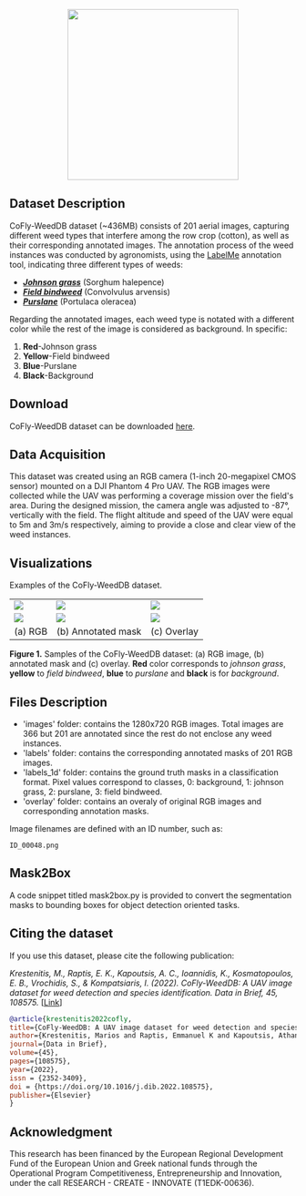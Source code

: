 <p align="center">
<img src="https://user-images.githubusercontent.com/77329407/105342573-3040e900-5be9-11eb-92df-7c09392b1e0c.png" width="300" />

## Dataset Description
CoFly-WeedDB dataset (~436MB) consists of 201 aerial images, capturing different weed types that interfere among the row crop (cotton),
as well as their corresponding annotated images. The annotation process of the weed instances was conducted by agronomists, using 
the [LabelMe](https://github.com/wkentaro/labelme) annotation tool, indicating three different types of weeds: 

- *[__Johnson grass__](https://en.wikipedia.org/wiki/Johnson_grass)* (Sorghum halepence)
- *[__Field bindweed__](https://en.wikipedia.org/wiki/Convolvulus_arvensis)* (Convolvulus arvensis)
- *[__Purslane__](https://en.wikipedia.org/wiki/Portulaca_oleracea)* (Portulaca oleracea) 
    
Regarding the annotated images, each weed type is notated with a different color while the rest of the image is considered as background.
In specific:

1. __Red__-Johnson grass
2. __Yellow__-Field bindweed
3. __Blue__-Purslane
4. __Black__-Background

## Download
CoFly-WeedDB dataset can be downloaded [here](https://zenodo.org/record/6697343#.YrQpwHhByV4).
    
## Data Acquisition
This dataset was created using an RGB camera (1-inch 20-megapixel CMOS sensor) mounted on a DJI Phantom 4 Pro UAV. The RGB images were 
collected while the UAV was performing a coverage mission over the field's area. During the designed mission, the camera angle was adjusted
to -87°, vertically with the field. The flight altitude and speed of the UAV were equal to 5m and 3m/s respectively, aiming to provide a close
and clear view of the weed instances. 


## Visualizations
Examples of the CoFly-WeedDB dataset.
<table class="center">
  <tr class="center">
    <td><img src="https://user-images.githubusercontent.com/80778287/111494266-ff8fb280-8746-11eb-9cb2-9c29fdbed52c.png" =500x500 /></td>    
    <td><img src="https://user-images.githubusercontent.com/80778287/111494292-03233980-8747-11eb-9daa-380ec6364e9e.png" =500x500 /></td>
    <td><img src="https://user-images.githubusercontent.com/80778287/111640831-3b894d00-8805-11eb-9193-150e5b38b754.png" =500x500/></td>
    </tr>
<!--   <tr class="center">
    <td><img src="https://user-images.githubusercontent.com/80779522/113018589-6078ab00-9189-11eb-8d87-69aa54a140b5.png" =500x500 /></td>
    <td><img src="https://user-images.githubusercontent.com/80779522/113018613-64a4c880-9189-11eb-82a8-8fb98c6fc374.png" =500x500 /></td>
    <td><img src="https://user-images.githubusercontent.com/80779522/113018602-62db0500-9189-11eb-91b8-63f624bd9bba.png" =500x500/></td>    
  </tr>
  <tr class="center">
    <td><img src="https://user-images.githubusercontent.com/80779522/113018865-a59cdd00-9189-11eb-95d6-5fa9c0c614b5.png" =500x500 /></td>
    <td><img src="https://user-images.githubusercontent.com/80779522/113018882-a9306400-9189-11eb-98de-b09aa9897332.png" =500x500 /></td>
    <td><img src="https://user-images.githubusercontent.com/80779522/113018873-a766a080-9189-11eb-8cb0-1df04f8686db.png" =500x500/></td>    
  </tr> -->
  <tr class="center">
    <td><img src="https://user-images.githubusercontent.com/80778287/111497629-ed634380-8749-11eb-99c3-578851ab6933.png" =500x500 /></td>
    <td><img src="https://user-images.githubusercontent.com/80778287/111497625-eccaad00-8749-11eb-843a-bd0d41352f39.png" =500x500 /></td>
    <td><img src="https://user-images.githubusercontent.com/80778287/111640797-35936c00-8805-11eb-9035-164af6d482ad.png" =500x500/></td>    
  </tr>
  <tr align="center">
    <td>(a) RGB</td>
    <td>(b) Annotated mask</td>
    <td>(c) Overlay</td>
  </tr>
</table>

 **Figure 1.** Samples of the CoFly-WeedDB dataset: (a) RGB image, (b) annotated mask and (c) overlay. **Red** color corresponds to _johnson grass_, 
**yellow** to _field bindweed_, **blue** to _purslane_ and **black** is for _background_.



## Files Description
- 'images' folder: contains the 1280x720 RGB images. Total images are 366 but 201 are annotated since the rest do not enclose any weed instances.  
- 'labels' folder: contains the corresponding annotated masks of 201 RGB images. 
- 'labels_1d' folder: contains the ground truth masks in a classification format. Pixel values correspond to classes, 0: background, 1: johnson grass, 2: purslane, 3: field bindweed.
- 'overlay' folder: contains an overaly of original RGB images and corresponding annotation masks.

Image filenames are defined with an ID number, such as:

```
ID_00048.png
```

## Mask2Box
A code snippet titled mask2box.py is provided to convert the segmentation masks to bounding boxes for object detection oriented tasks.


## Citing the dataset
If you use this dataset, please cite the following publication:

*Krestenitis, M., Raptis, E. K., Kapoutsis, A. C., Ioannidis, K., Kosmatopoulos, E. B., Vrochidis, S., & Kompatsiaris, I. (2022). CoFly-WeedDB: A UAV image dataset for weed detection and species identification. Data in Brief, 45, 108575.*
  \[[Link](https://www.sciencedirect.com/science/article/pii/S235234092200782X?via%3Dihub)\]
  ```bibtex
@article{krestenitis2022cofly,
  title={CoFly-WeedDB: A UAV image dataset for weed detection and species identification},
  author={Krestenitis, Marios and Raptis, Emmanuel K and Kapoutsis, Athanasios Ch and Ioannidis, Konstantinos and Kosmatopoulos, Elias B and Vrochidis, Stefanos and Kompatsiaris, Ioannis},
  journal={Data in Brief},
  volume={45},
  pages={108575},
  year={2022},
  issn = {2352-3409},
  doi = {https://doi.org/10.1016/j.dib.2022.108575},
  publisher={Elsevier}
}
  ```


## Acknowledgment
This research has been financed by the European Regional Development Fund of the European Union and Greek national funds through the Operational Program Competitiveness, Entrepreneurship and Innovation, under the call RESEARCH - CREATE - INNOVATE (T1EDK-00636).

